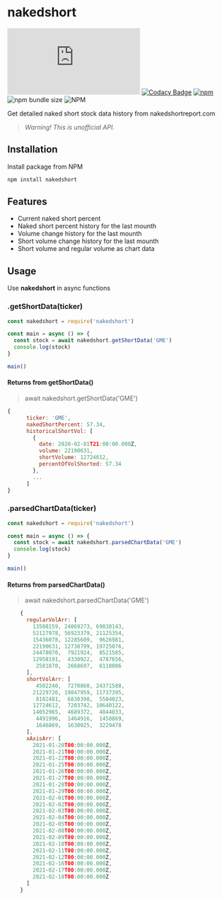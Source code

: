 # nakedshort

![GitHub Workflow Status](https://img.shields.io/github/workflow/status/samgozman/nakedshort/Nakedshort%20Node.js)
[![Codacy Badge](https://app.codacy.com/project/badge/Grade/652681ae222f4ea8b0cbae3116c3e973)](https://www.codacy.com/gh/samgozman/nakedshort/dashboard?utm_source=github.com&amp;utm_medium=referral&amp;utm_content=samgozman/nakedshort&amp;utm_campaign=Badge_Grade)
[![npm](https://img.shields.io/npm/v/nakedshort)](https://www.npmjs.com/package/nakedshort)
![npm bundle size](https://img.shields.io/bundlephobia/min/nakedshort)
![NPM](https://img.shields.io/npm/l/nakedshort)

Get detailed naked short stock data history from nakedshortreport.com

> *Warning! This is unofficial API.*

## Installation

Install package from NPM

```bash
npm install nakedshort
```

## Features

* Current naked short percent
* Naked short percent history for the last mounth
* Volume change history for the last mounth
* Short volume change history for the last mounth
* Short volume and regular volume as chart data

## Usage

Use **nakedshort** in async functions

### .getShortData(ticker)

```javascript
const nakedshort = require('nakedshort')

const main = async () => {
  const stock = await nakedshort.getShortData('GME')
  console.log(stock)
}

main()
```

#### Returns from getShortData()

> await nakedshort.getShortData('GME')

```javascript
{
      ticker: 'GME',
      nakedShortPercent: 57.34,
      historicalShortVol: [
        {
          date: 2020-02-01T21:00:00.000Z,
          volume: 22190631,
          shortVolume: 12724612,
          percentOfVolShorted: 57.34
        },
        ...
      ]
}
```

### .parsedChartData(ticker)

```javascript
const nakedshort = require('nakedshort')

const main = async () => {
  const stock = await nakedshort.parsedChartData('GME')
  console.log(stock)
}

main()
```

#### Returns from parsedChartData()

> await nakedshort.parsedChartData('GME')

```javascript
    {
      regularVolArr: [
        13588159, 24069273, 69838143,
        52127978, 56923379, 21125354,
        15436078, 12285609,  9626981,
        22190631, 12738799, 19725076,
        24478070,  7921924,  8521585,
        12958191,  4330922,  4787656,
         2581870,  2668697,  8118086
      ],
      shortVolArr: [
         4502240,  7270860, 24371588,
        21229726, 19847959, 11737395,
         8102481,  6830398,  5504023,
        12724612,  7203742, 10640122,
        14052965,  4689372,  4844033,
         4491996,  1464916,  1458869,
         1646869,  1630025,  3229478
      ],
      xAxisArr: [
        2021-01-20T00:00:00.000Z,
        2021-01-21T00:00:00.000Z,
        2021-01-22T00:00:00.000Z,
        2021-01-25T00:00:00.000Z,
        2021-01-26T00:00:00.000Z,
        2021-01-27T00:00:00.000Z,
        2021-01-28T00:00:00.000Z,
        2021-01-29T00:00:00.000Z,
        2021-02-01T00:00:00.000Z,
        2021-02-02T00:00:00.000Z,
        2021-02-03T00:00:00.000Z,
        2021-02-04T00:00:00.000Z,
        2021-02-05T00:00:00.000Z,
        2021-02-08T00:00:00.000Z,
        2021-02-09T00:00:00.000Z,
        2021-02-10T00:00:00.000Z,
        2021-02-11T00:00:00.000Z,
        2021-02-12T00:00:00.000Z,
        2021-02-16T00:00:00.000Z,
        2021-02-17T00:00:00.000Z,
        2021-02-18T00:00:00.000Z
      ]
    }
```

